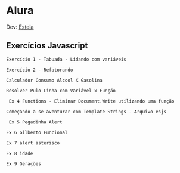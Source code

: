 ﻿# Alura

Dev: [Estela](https://github.com/ste2021)

## Exercícios Javascript 

```Exercício 1 - Tabuada - Lidando com variáveis```

```Exercício 2 - Refatorando```

```Calculador Consumo Alcool X Gasolina```

```Resolver Pulo Linha com Variável x Função```

``` Ex 4 Functions - Eliminar Document.Write utilizando uma função```

```Começando a se aventurar com Template Strings - Arquivo esjs```

``` Ex 5 Pegadinha Alert```

```Ex 6 Gilberto Funcional```

```Ex 7 alert asterisco```

```Ex 8 idade```

```Ex 9 Gerações```





